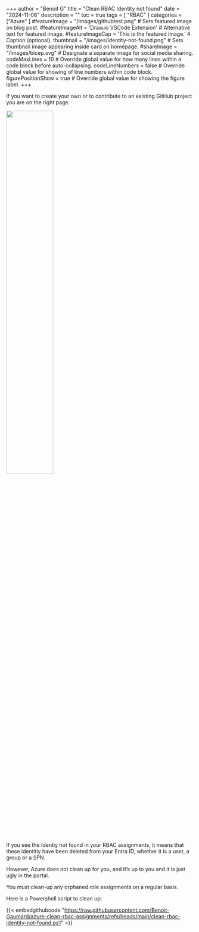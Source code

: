 +++
author = "Benoit G"
title = "Clean RBAC Identity not found"
date = "2024-11-06"
description = ""
toc = true
tags = [
    "RBAC"
]
categories = ["Azure"
]
#featureImage = "/images/githubtest.png" # Sets featured image on blog post.
#featureImageAlt = 'Draw.io VSCode Extension' # Alternative text for featured image.
#featureImageCap = 'This is the featured image.' # Caption (optional).
thumbnail = "/images/identity-not-found.png" # Sets thumbnail image appearing inside card on homepage.
#shareImage = "/images/bicep.svg" # Designate a separate image for social media sharing.
codeMaxLines = 10 # Override global value for how many lines within a code block before auto-collapsing.
codeLineNumbers = false # Override global value for showing of line numbers within code block.
figurePositionShow = true # Override global value for showing the figure label.
+++

If you want to create your own or to contribute to an existing GitHub project you are on the right page.
<!--more-->

<img src="/images/identity-not-found.png" width="50%" height="50%">

If you see the Identiy not found in your RBAC assignments, it means that these identitiy have been deleted from your Entra ID, whether it is a user, a group or a SPN.

However, Azure does not clean up for you, and it’s up to you and it is just ugly in the portal.


You must clean-up any orphaned role assignments on a regular basis.

Here is a Powershell script to clean up:

{{< embedgithubcode "https://raw.githubusercontent.com/Benoit-Gaumard/azure-clean-rbac-assignments/refs/heads/main/clean-rbac-identity-not-found.ps1" >}}
